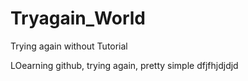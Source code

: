 # Tryagain_World
Trying again without Tutorial

LOearning github, trying again, pretty simple
dfjfhjdjdjd
